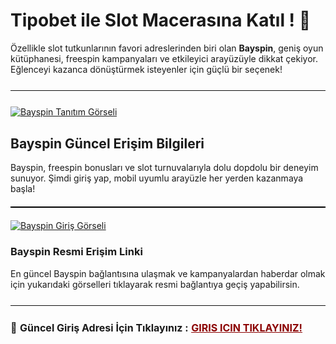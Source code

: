 <h1>Tipobet ile Slot Macerasına Katıl ! 🎯</h1>
<p>
  Özellikle slot tutkunlarının favori adreslerinden biri olan <strong>Bayspin</strong>, geniş oyun kütüphanesi, freespin kampanyaları ve etkileyici arayüzüyle dikkat çekiyor. Eğlenceyi kazanca dönüştürmek isteyenler için güçlü bir seçenek!
</p>

<hr style="border:none;height:1.5px;background:#111;margin:25px 0;">
<a href="https://ibb.co/j9n40bBC"><img src="https://resmim.net/cdn/2025/06/14/T16OV1.jpg" alt="Bayspin Tanıtım Görseli" border="0"></a>

<h2>Bayspin Güncel Erişim Bilgileri</h2>
<p>
  Bayspin, freespin bonusları ve slot turnuvalarıyla dolu dopdolu bir deneyim sunuyor. Şimdi giriş yap, mobil uyumlu arayüzle her yerden kazanmaya başla!
</p>

<hr style="border:none;height:2px;background:#000;margin:20px 0;">

<a href="https://shortlinkapp.com/GaIUa">
  <img src="https://iili.io/3sm6muf.md.jpg" alt="Bayspin Giriş Görseli" border="0">
</a>

<h3>Bayspin Resmi Erişim Linki</h3>
<p>
  En güncel Bayspin bağlantısına ulaşmak ve kampanyalardan haberdar olmak için yukarıdaki görselleri tıklayarak resmi bağlantıya geçiş yapabilirsin.
</p>

<hr style="border:none;height:1.5px;background:#111;margin:25px 0;">

<p style="font-size:16px; margin-top:10px;">
  🔗 <strong>Güncel Giriş Adresi İçin Tıklayınız :</strong> 
  <a href="https://shortlinkapp.com/GaIUa" style="color:#8B0000; font-weight:bold;">GIRIS ICIN TIKLAYINIZ!</a> 
</p>
